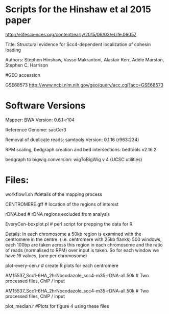 # Scripts for the Hinshaw et al 2015 paper

http://elifesciences.org/content/early/2015/06/03/eLife.06057

Title: Structural evidence for Scc4-dependent localization of cohesin loading

Authors: Stephen Hinshaw, Vasso Makrantoni, Alastair Kerr, Adèle Marston, Stephen C. Harrison

#GEO accession 

GSE68573  http://www.ncbi.nlm.nih.gov/geo/query/acc.cgi?acc=GSE68573


# Software Versions 

Mapper: BWA Version: 0.6.1-r104

Reference Genome: sacCer3

Removal of duplicate reads: samtools Version: 0.1.16 (r963:234)

RPM scaling, bedgraph creation and bed intersections: bedtools v2.16.2

bedgraph to bigwig conversion: wigToBigWig v 4 (UCSC utilities)


# Files: 


workflow1.sh        #details of the mapping process

CENTROMERE.gff      # location of the regions of interest

rDNA.bed           # rDNA regions excluded from analysis

EveryCen-boxplot.pl # perl script for prepping the data for R 

Details: 
In each chromosome a 50kb region is examined with the centromere in
the centre. (i.e. centromere with 25kb flanks) 500 windows, each 100bp
are taken across this region in each chromosome and the ratio of reads
(normalised to RPM) over input is taken. So for each window we have 16
values, (one per chromosome) 

plot-every-cen.r    # create R plots for each centromere 


AM15537_Scc1-6HA_2hrNocodazole_scc4-m35-rDNA-all.50k  # Two processed files, ChIP / input

AM15537_Scc1-6HA_2hrNocodazole_scc4-m35-rDNA-all.50k # Two processed files, ChIP / input

plot_median.r #Plots for figure 4 using these files  
